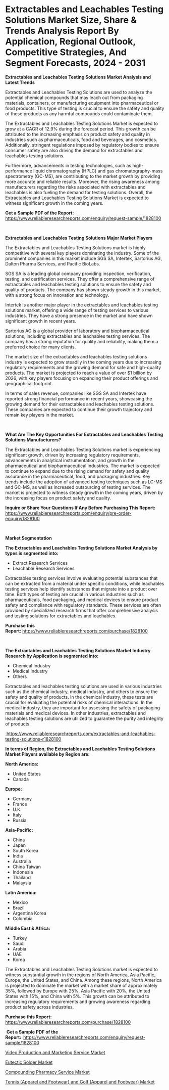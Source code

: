 <p><h1>Extractables and Leachables Testing Solutions Market Size, Share & Trends Analysis Report By Application, Regional Outlook, Competitive Strategies, And Segment Forecasts, 2024 - 2031</h1></p><p><strong>Extractables and Leachables Testing Solutions Market Analysis and Latest Trends</strong></p>
<p><p>Extractables and Leachables Testing Solutions are used to analyze the potential chemical compounds that may leach out from packaging materials, containers, or manufacturing equipment into pharmaceutical or food products. This type of testing is crucial to ensure the safety and quality of these products as any harmful compounds could contaminate them.</p><p>The Extractables and Leachables Testing Solutions Market is expected to grow at a CAGR of 12.9% during the forecast period. This growth can be attributed to the increasing emphasis on product safety and quality in industries such as pharmaceuticals, food and beverages, and cosmetics. Additionally, stringent regulations imposed by regulatory bodies to ensure consumer safety are also driving the demand for extractables and leachables testing solutions.</p><p>Furthermore, advancements in testing technologies, such as high-performance liquid chromatography (HPLC) and gas chromatography-mass spectrometry (GC-MS), are contributing to the market growth by providing more accurate and reliable results. Moreover, the rising awareness among manufacturers regarding the risks associated with extractables and leachables is also fueling the demand for testing solutions. Overall, the Extractables and Leachables Testing Solutions Market is expected to witness significant growth in the coming years.</p></p>
<p><strong>Get a Sample PDF of the Report:&nbsp;</strong> <a href="https://www.reliableresearchreports.com/enquiry/request-sample/1828100">https://www.reliableresearchreports.com/enquiry/request-sample/1828100</a></p>
<p>&nbsp;</p>
<p><strong>Extractables and Leachables Testing Solutions Major Market Players</strong></p>
<p><p>The Extractables and Leachables Testing Solutions market is highly competitive with several key players dominating the industry. Some of the prominent companies in this market include SGS SA, Intertek, Sartorius AG, Dalton Pharma Services, and Pacific BioLabs.</p><p>SGS SA is a leading global company providing inspection, verification, testing, and certification services. They offer a comprehensive range of extractables and leachables testing solutions to ensure the safety and quality of products. The company has shown steady growth in this market, with a strong focus on innovation and technology.</p><p>Intertek is another major player in the extractables and leachables testing solutions market, offering a wide range of testing services to various industries. They have a strong presence in the market and have shown significant growth in recent years.</p><p>Sartorius AG is a global provider of laboratory and biopharmaceutical solutions, including extractables and leachables testing services. The company has a strong reputation for quality and reliability, making them a preferred choice for many clients.</p><p>The market size of the extractables and leachables testing solutions industry is expected to grow steadily in the coming years due to increasing regulatory requirements and the growing demand for safe and high-quality products. The market is projected to reach a value of over $1 billion by 2026, with key players focusing on expanding their product offerings and geographical footprint.</p><p>In terms of sales revenue, companies like SGS SA and Intertek have reported strong financial performance in recent years, showcasing the growing demand for their extractables and leachables testing solutions. These companies are expected to continue their growth trajectory and remain key players in the market.</p></p>
<p>&nbsp;</p>
<p><strong>What Are The Key Opportunities For Extractables and Leachables Testing Solutions Manufacturers?</strong></p>
<p><p>The Extractables and Leachables Testing Solutions market is experiencing significant growth, driven by increasing regulatory requirements, advancements in analytical instrumentation, and growth in the pharmaceutical and biopharmaceutical industries. The market is expected to continue to expand due to the rising demand for safety and quality assurance in the pharmaceutical, food, and packaging industries. Key trends include the adoption of advanced testing techniques such as LC-MS and GC-MS, as well as increased outsourcing of testing services. The market is projected to witness steady growth in the coming years, driven by the increasing focus on product safety and quality.</p></p>
<p><strong>Inquire or Share Your Questions If Any Before Purchasing This Report:</strong> <a href="https://www.reliableresearchreports.com/enquiry/pre-order-enquiry/1828100">https://www.reliableresearchreports.com/enquiry/pre-order-enquiry/1828100</a></p>
<p>&nbsp;</p>
<p><strong>Market Segmentation</strong></p>
<p><strong>The Extractables and Leachables Testing Solutions Market Analysis by types is segmented into:</strong></p>
<p><ul><li>Extract Research Services</li><li>Leachable Research Services</li></ul></p>
<p><p>Extractables testing services involve evaluating potential substances that can be extracted from a material under specific conditions, while leachables testing services help identify substances that migrate into a product over time. Both types of testing are crucial in various industries such as pharmaceuticals, food packaging, and medical devices to ensure product safety and compliance with regulatory standards. These services are often provided by specialized research firms that offer comprehensive analysis and testing solutions for extractables and leachables.</p></p>
<p><strong>Purchase this Report:&nbsp;</strong><a href="https://www.reliableresearchreports.com/purchase/1828100">https://www.reliableresearchreports.com/purchase/1828100</a></p>
<p>&nbsp;</p>
<p><strong>The Extractables and Leachables Testing Solutions Market Industry Research by Application is segmented into:</strong></p>
<p><ul><li>Chemical Industry</li><li>Medical Industry</li><li>Others</li></ul></p>
<p><p>Extractables and leachables testing solutions are used in various industries such as the chemical industry, medical industry, and others to ensure the safety and quality of products. In the chemical industry, these tests are crucial for evaluating the potential risks of chemical interactions. In the medical industry, they are important for assessing the safety of packaging materials and medical devices. In other industries, extractables and leachables testing solutions are utilized to guarantee the purity and integrity of products.</p></p>
<p><a href="https://www.reliableresearchreports.com/extractables-and-leachables-testing-solutions-r1828100">&nbsp;https://www.reliableresearchreports.com/extractables-and-leachables-testing-solutions-r1828100</a></p>
<p><strong>In terms of Region, the Extractables and Leachables Testing Solutions Market Players available by Region are:</strong></p>
<p>
    <p> <strong> North America: </strong>
        <ul>
            <li>United States</li>
            <li>Canada</li>
        </ul>
        </p> 
    <p> <strong> Europe: </strong>
        <ul>
            <li>Germany</li>
            <li>France</li>
            <li>U.K.</li>
            <li>Italy</li>
            <li>Russia</li>
        </ul>
        </p> 
    <p> <strong> Asia-Pacific: </strong>
        <ul>
            <li>China</li>
            <li>Japan</li>
            <li>South Korea</li>
            <li>India</li>
            <li>Australia</li>
            <li>China Taiwan</li>
            <li>Indonesia</li>
            <li>Thailand</li>
            <li>Malaysia</li>
        </ul>
        </p> 
    <p> <strong> Latin America: </strong>
        <ul>
            <li>Mexico</li>
            <li>Brazil</li>
            <li>Argentina Korea</li>
            <li>Colombia</li>
        </ul>
        </p> 
    <p> <strong> Middle East & Africa: </strong>
        <ul>
            <li>Turkey</li>
            <li>Saudi</li>
            <li>Arabia</li>
            <li>UAE</li>
            <li>Korea</li>
        </ul>
    </p>
    </p>
<p><p>The Extractables and Leachables Testing Solutions market is expected to witness substantial growth in the regions of North America, Asia Pacific, Europe, the United States, and China. Among these regions, North America is projected to dominate the market with a market share of approximately 35%, followed by Europe with 25%, Asia Pacific with 20%, the United States with 15%, and China with 5%. This growth can be attributed to increasing regulatory requirements and growing awareness regarding product safety across industries.</p></p>
<p><strong>Purchase this Report: </strong><a href="https://www.reliableresearchreports.com/purchase/1828100">https://www.reliableresearchreports.com/purchase/1828100</a></p>
<p>&nbsp;<strong>Get a Sample PDF of the Report:&nbsp;&nbsp;</strong><a href="https://www.reliableresearchreports.com/enquiry/request-sample/1828100">https://www.reliableresearchreports.com/enquiry/request-sample/1828100</a></p>
<p><strong></strong></p>
<p><p><a href="https://github.com/marthawweekle/Market-Research-Report-List-1/blob/main/video-production-and-marketing-service-market.md">Video Production and Marketing Service Market</a></p><p><a href="https://www.linkedin.com/pulse/eutectic-solder-market-size-reflecting-forecast-till-2031-type-pou8c">Eutectic Solder Market</a></p><p><a href="https://github.com/HenrietteMills1/Market-Research-Report-List-1/blob/main/compounding-pharmacy-service-market.md">Compounding Pharmacy Service Market</a></p><p><a href="https://www.linkedin.com/pulse/decoding-tennis-apparel-footwear-golf-market-metrics-share-etk2f?trackingId=55%2FTf28xjx7nG4dOl2AcuA%3D%3D">Tennis (Apparel and Footwear) and Golf (Apparel and Footwear) Market</a></p></p>